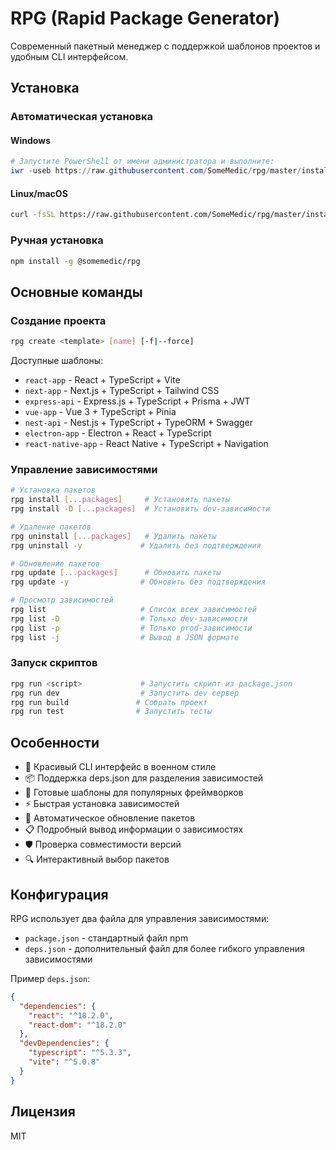 # RPG (Rapid Package Generator)

Современный пакетный менеджер с поддержкой шаблонов проектов и удобным CLI интерфейсом.

## Установка

### Автоматическая установка

#### Windows
```powershell
# Запустите PowerShell от имени администратора и выполните:
iwr -useb https://raw.githubusercontent.com/SomeMedic/rpg/master/install.ps1 | iex
```

#### Linux/macOS
```bash
curl -fsSL https://raw.githubusercontent.com/SomeMedic/rpg/master/install.sh | bash
```

### Ручная установка
```bash
npm install -g @somemedic/rpg
```

## Основные команды

### Создание проекта

```bash
rpg create <template> [name] [-f|--force]
```

Доступные шаблоны:
- `react-app` - React + TypeScript + Vite
- `next-app` - Next.js + TypeScript + Tailwind CSS
- `express-api` - Express.js + TypeScript + Prisma + JWT
- `vue-app` - Vue 3 + TypeScript + Pinia
- `nest-api` - Nest.js + TypeScript + TypeORM + Swagger
- `electron-app` - Electron + React + TypeScript
- `react-native-app` - React Native + TypeScript + Navigation

### Управление зависимостями

```bash
# Установка пакетов
rpg install [...packages]     # Установить пакеты
rpg install -D [...packages]  # Установить dev-зависимости

# Удаление пакетов
rpg uninstall [...packages]   # Удалить пакеты
rpg uninstall -y             # Удалить без подтверждения

# Обновление пакетов
rpg update [...packages]      # Обновить пакеты
rpg update -y                # Обновить без подтверждения

# Просмотр зависимостей
rpg list                     # Список всех зависимостей
rpg list -D                  # Только dev-зависимости
rpg list -p                  # Только prod-зависимости
rpg list -j                  # Вывод в JSON формате
```

### Запуск скриптов

```bash
rpg run <script>             # Запустить скрипт из package.json
rpg run dev                  # Запустить dev сервер
rpg run build               # Собрать проект
rpg run test                # Запустить тесты
```

## Особенности

- 🎨 Красивый CLI интерфейс в военном стиле
- 📦 Поддержка deps.json для разделения зависимостей
- 🚀 Готовые шаблоны для популярных фреймворков
- ⚡️ Быстрая установка зависимостей
- 🔄 Автоматическое обновление пакетов
- 📋 Подробный вывод информации о зависимостях
- 🛡️ Проверка совместимости версий
- 🔍 Интерактивный выбор пакетов

## Конфигурация

RPG использует два файла для управления зависимостями:
- `package.json` - стандартный файл npm
- `deps.json` - дополнительный файл для более гибкого управления зависимостями

Пример `deps.json`:
```json
{
  "dependencies": {
    "react": "^18.2.0",
    "react-dom": "^18.2.0"
  },
  "devDependencies": {
    "typescript": "^5.3.3",
    "vite": "^5.0.8"
  }
}
```

## Лицензия

MIT 
